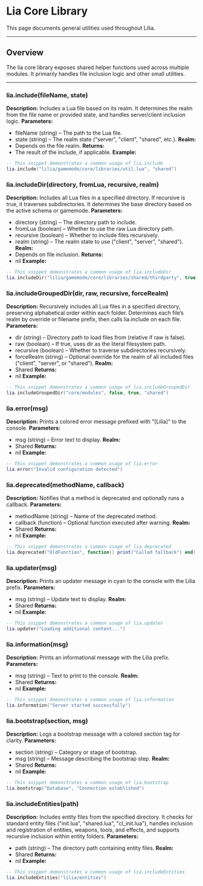 # Lia Core Library

This page documents general utilities used throughout Lilia.

---

## Overview

The lia core library exposes shared helper functions used across multiple modules. It primarily handles file inclusion logic and other small utilities.

---

### lia.include(fileName, state)

    
**Description:**
Includes a Lua file based on its realm. It determines the realm from the file name or provided state, and handles server/client inclusion logic.
**Parameters:**
* fileName (string) – The path to the Lua file.
* state    (string) – The realm state ("server", "client", "shared", etc.).
**Realm:**
* Depends on the file realm.
**Returns:**
* The result of the include, if applicable.
**Example:**
```lua
-- This snippet demonstrates a common usage of lia.include
lia.include("lilia/gamemode/core/libraries/util.lua", "shared")
```

### lia.includeDir(directory, fromLua, recursive, realm)

    
**Description:**
Includes all Lua files in a specified directory. If recursive is true, it traverses subdirectories. It determines the base directory based on the active schema or gamemode.
**Parameters:**
* directory (string) – The directory path to include.
* fromLua   (boolean) – Whether to use the raw Lua directory path.
* recursive (boolean) – Whether to include files recursively.
* realm     (string) – The realm state to use ("client", "server", "shared").
**Realm:**
* Depends on file inclusion.
**Returns:**
* nil
**Example:**
```lua
-- This snippet demonstrates a common usage of lia.includeDir
lia.includeDir("lilia/gamemode/core/libraries/shared/thirdparty", true, true)
```

### lia.includeGroupedDir(dir, raw, recursive, forceRealm)

    
**Description:**
Recursively includes all Lua files in a specified directory, preserving alphabetical order within each folder. Determines each file’s realm by override or filename prefix, then calls lia.include on each file.
**Parameters:**
* dir        (string) – Directory path to load files from (relative if raw is false).
* raw        (boolean) – If true, uses dir as the literal filesystem path.
* recursive  (boolean) – Whether to traverse subdirectories recursively.
* forceRealm (string) – Optional override for the realm of all included files ("client", "server", or "shared").
**Realm:**
* Shared
**Returns:**
* nil
**Example:**
```lua
-- This snippet demonstrates a common usage of lia.includeGroupedDir
lia.includeGroupedDir("core/modules", false, true, "shared")
```

### lia.error(msg)

    
**Description:**
Prints a colored error message prefixed with "[Lilia]" to the console.
**Parameters:**
* msg (string) – Error text to display.
**Realm:**
* Shared
**Returns:**
* nil
**Example:**
```lua
-- This snippet demonstrates a common usage of lia.error
lia.error("Invalid configuration detected")
```

### lia.deprecated(methodName, callback)

    
**Description:**
Notifies that a method is deprecated and optionally runs a callback.
**Parameters:**
* methodName (string) – Name of the deprecated method.
* callback   (function) – Optional function executed after warning.
**Realm:**
* Shared
**Returns:**
* nil
**Example:**
```lua
-- This snippet demonstrates a common usage of lia.deprecated
lia.deprecated("OldFunction", function() print("Called fallback") end)
```

### lia.updater(msg)

    
**Description:**
Prints an updater message in cyan to the console with the Lilia prefix.
**Parameters:**
* msg (string) – Update text to display.
**Realm:**
* Shared
**Returns:**
* nil
**Example:**
```lua
-- This snippet demonstrates a common usage of lia.updater
lia.updater("Loading additional content...")
```

### lia.information(msg)

    
**Description:**
Prints an informational message with the Lilia prefix.
**Parameters:**
* msg (string) – Text to print to the console.
**Realm:**
* Shared
**Returns:**
* nil
**Example:**
```lua
-- This snippet demonstrates a common usage of lia.information
lia.information("Server started successfully")
```

### lia.bootstrap(section, msg)

    
**Description:**
Logs a bootstrap message with a colored section tag for clarity.
**Parameters:**
* section (string) – Category or stage of bootstrap.
* msg     (string) – Message describing the bootstrap step.
**Realm:**
* Shared
**Returns:**
* nil
**Example:**
```lua
-- This snippet demonstrates a common usage of lia.bootstrap
lia.bootstrap("Database", "Connection established")
```

### lia.includeEntities(path)

    
**Description:**
Includes entity files from the specified directory. It checks for standard entity files ("init.lua", "shared.lua", "cl_init.lua"), handles inclusion and registration of entities, weapons, tools, and effects, and supports recursive inclusion within entity folders.
**Parameters:**
* path (string) – The directory path containing entity files.
**Realm:**
* Shared
**Returns:**
* nil
**Example:**
```lua
-- This snippet demonstrates a common usage of lia.includeEntities
lia.includeEntities("lilia/entities")
```
